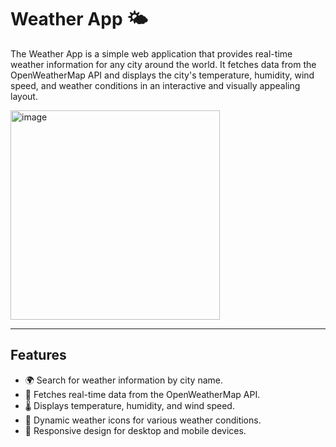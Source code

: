 # Weather App 🌤️

The Weather App is a simple web application that provides real-time weather information for any city around the world. It fetches data from the OpenWeatherMap API and displays the city's temperature, humidity, wind speed, and weather conditions in an interactive and visually appealing layout.

<img width="335" alt="image" src="https://github.com/user-attachments/assets/ebb5a188-0dfa-42b8-9433-f6e708412801" />


---

## Features
- 🌍 Search for weather information by city name.
- 📡 Fetches real-time data from the OpenWeatherMap API.
- 🌡️ Displays temperature, humidity, and wind speed.
- 🎨 Dynamic weather icons for various weather conditions.
- 📱 Responsive design for desktop and mobile devices.

